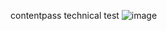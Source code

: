 contentpass technical test
![image](https://user-images.githubusercontent.com/84040843/157007410-9f7c1791-2bdc-402c-a43c-7abf728d8a1c.png)

